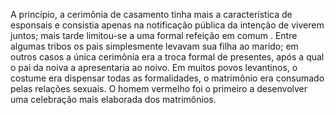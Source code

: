 ﻿A princípio, a cerimônia de casamento tinha mais a característica de esponsais e consistia apenas na notificação pública da intenção de viverem juntos; mais tarde limitou-se a uma formal refeição em comum . Entre algumas tribos os pais simplesmente levavam sua filha ao marido; em outros casos a única cerimônia era a troca formal de presentes, após a qual o pai da noiva a apresentaria ao noivo. Em muitos povos levantinos, o costume era dispensar todas as formalidades, o matrimônio era consumado pelas relações sexuais. O homem vermelho foi o primeiro a desenvolver uma celebração mais elaborada dos matrimônios.